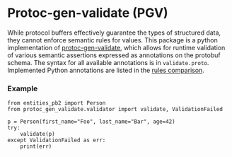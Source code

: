 # Protoc-gen-validate (PGV)
While protocol buffers effectively guarantee the types of structured data, 
they cannot enforce semantic rules for values. This package is a python implementation
of [protoc-gen-validate][pgv-home], which allows for runtime validation of various 
semantic assertions expressed as annotations on the protobuf schema. The syntax for all available annotations is
in `validate.proto`. Implemented Python annotations are listed in the [rules comparison][rules-comparison].

### Example
```python3
from entities_pb2 import Person
from protoc_gen_validate.validator import validate, ValidationFailed

p = Person(first_name="Foo", last_name="Bar", age=42)
try:
    validate(p)
except ValidationFailed as err:
    print(err)
```

[pgv-home]: https://github.com/nvx/protoc-gen-validate
[rules-comparison]: https://github.com/nvx/protoc-gen-validate/blob/main/rule_comparison.md
